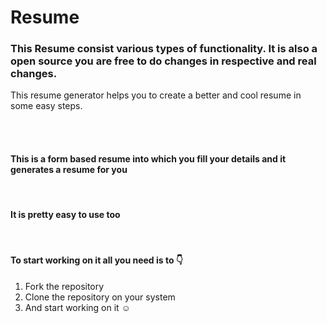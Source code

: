 # Resume
### This Resume consist various types of functionality. It is also a open source you are free to do changes in respective and real changes.

This resume generator helps you to create a better and cool resume in some easy steps.

<br><br>
<h4> This is a form based resume into which you fill your details and it generates a resume for you</h4>
<br>
<h4> It is pretty easy to use too </h4>
<br>
<h4> To start working on it all you need is to 👇 </h4>
<ol>
  <li>Fork the repository</li>
  <li>Clone the repository on your system</li>
  <li>And start working on it ☺️</li>
</ol>